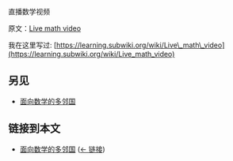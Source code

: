 直播数学视频

原文：[Live math video](https://wiki.issarice.com/wiki/Live_math_video)

我在这里写过: [https://learning.subwiki.org/wiki/Live\_math\_video](https://learning.subwiki.org/wiki/Live_math_video)

## 另见

* [面向数学的多邻国](https://wiki.issarice.com/wiki/Duolingo_for_math)

## 链接到本文

* [面向数学的多邻国](https://wiki.issarice.com/wiki/Duolingo_for_math) ‎ ([← 链接](https://wiki.issarice.com/index.php?title=Special:WhatLinksHere&target=Duolingo+for+math))